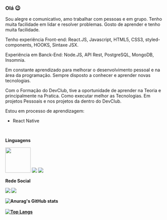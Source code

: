 ### Olá :wink:

Sou alegre e comunicativo, amo trabalhar com pessoas e em grupo. Tenho muita facilidade em lidar e resolver problemas. Gosto de aprender e tenho muita facilidade.

Tenho experiência Front-end: React.JS, Javascript, HTML5, CSS3, styled-components, HOOKS, Sintaxe JSX.

Experiência em Banck-End: Node.JS, API Rest, PostgreSQL, MongoDB, Insomnia.

Em constante aprendizado para melhorar o desenvolvimento pessoal e na área da programação. Sempre disposto a conhecer e aprender novas tecnologias.

Com o Formação do DevClub, tive a oportunidade de aprender na Teoria e principalmente na Pratica. Como executar melhor as Tecnologias. 
Em projetos Pessoais e nos projetos da dentro do DevClub.

Estou em processo de aprendizagem:

 - React Native

<br>

<p><b>Linguagens</b></p>
<img width=80px src="https://img.shields.io/badge/HTML5-E34F26?style=for-the-badge&logo=html5&logoColor=white"/>
<img src="https://img.shields.io/badge/CSS3-1572B6?style=for-the-badge&logo=css3&logoColor=white"/>
<img src="https://img.shields.io/badge/JavaScript-323330?style=for-the-badge&logo=javascript&logoColor=F7DF1E"

<br>

<p><b>Rede Social<b/></p>

<img href="https://www.instagram.com/max_enrick/" src="https://img.shields.io/badge/Instagram-E4405F?style=for-the-badge&logo=instagram&logoColor=white"/>
<img href="https://www.linkedin.com/in/max-henrique/" src="https://img.shields.io/badge/LinkedIn-0077B5?style=for-the-badge&logo=linkedin&logoColor=white"/>

<br>

![Anurag's GitHub stats](https://github-readme-stats.vercel.app/api?username=Max-Henrick&show_icons=true&theme=radical)
<br>
<br>
[![Top Langs](https://github-readme-stats.vercel.app/api/top-langs/?username=Max-Henrick&size_weight=0.5&count_weight=0.5)](https://github.com/anuraghazra/github-readme-stats)

